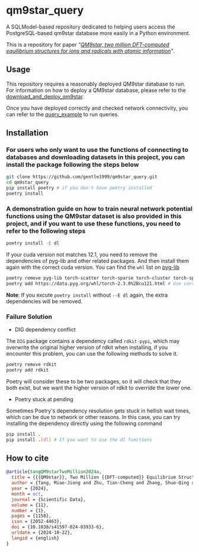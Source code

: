 <!--
 * @Author: TMJ
 * @Date: 2024-04-29 09:59:49
 * @LastEditors: TMJ
 * @LastEditTime: 2024-10-23 10:15:33
 * @Description: 请填写简介
-->
# qm9star_query

A SQLModel-based repository dedicated to helping users access the PostgreSQL-based qm9star database more easily in a Python environment.

This is a repository for paper *"[QM9star, two million DFT-computed equilibrium structures for ions and radicals with atomic information](https://www.nature.com/articles/s41597-024-03933-6)"*.

## Usage

This repository requires a reasonably deployed QM9star database to run. For information on how to deploy a QM9star database, please refer to the [download_and_deploy_qm9star](tutorial/1-download_and_deploy_qm9star.md).

Once you have deployed correctly and checked network connectivity, you can refer to the [query_example](tutorial/2-query_example.ipynb) to run queries.

## Installation

### For users who only want to use the functions of connecting to databases and downloading datasets in this project, you can install the package following the steps below

```bash
git clone https://github.com/gentle1999/qm9star_query.git
cd qm9star_query
pip install poetry # if you don't have poetry installed
poetry install
```

### A demonstration guide on how to train neural network potential functions using the QM9star dataset is also provided in this project, and if you want to use these functions, you need to refer to the following steps

```bash
poetry install -E dl
```

If your cuda version not matches 12.1, you need to remove the dependencies of pyg-lib and other related packages. And then install them again with the correct cuda version. You can find the `whl` list on [pyg-lib](https://data.pyg.org/whl/index.html)

```bash
poetry remove pyg-lib torch-scatter torch-sparse torch-cluster torch-spline-conv torch-geometric
poetry add https://data.pyg.org/whl/torch-2.3.0%2Bcu121.html # Use correct cuda version
```

**Note**: If you excute `poetry install` without `--E dl` again, the extra dependencies will be removed.

### Failure Solution

- DIG dependency conflict
  
The `DIG` package contains a dependency called `rdkit-pypi`, which may overwrite the original higher version of rdkit when installing, if you encounter this problem, you can use the following methods to solve it.

```bash
poetry remove rdkit
poetry add rdkit
```

Poetry will consider these to be two packages, so it will check that they both exist, but we want the higher version of rdkit to override the lower one.

- Poetry stuck at pending

Sometimes Poetry's dependency resolution gets stuck in hellish wait times, which can be due to network or other reasons. In this case, you can try installing the dependency directly using the following command

```bash
pip install .
pip install .[dl] # If you want to use the dl functions
```

## How to cite

```bibtex
@article{tangQM9starTwoMillion2024a,
  title = {{{QM9star}}, Two Million {{DFT-computed}} Equilibrium Structures for Ions and Radicals with Atomic Information},
  author = {Tang, Miao-Jiong and Zhu, Tian-Cheng and Zhang, Shuo-Qing and Hong, Xin},
  year = {2024},
  month = oct,
  journal = {Scientific Data},
  volume = {11},
  number = {1},
  pages = {1158},
  issn = {2052-4463},
  doi = {10.1038/s41597-024-03933-6},
  urldate = {2024-10-22},
  langid = {english}
}
```

